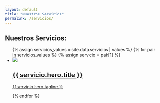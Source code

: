 ```yaml
---
layout: default
title: "Nuestros Servicios"
permalink: /servicios/
---
```

<section class="services">
  <div class="services__container">
    <h1>Nuestros Servicios:</h1> 
    <ul class="services__list">
      {% assign servicios_values = site.data.servicios | values %}
      {% for pair in servicios_values %}
        {% assign servicio = pair[1] %}
        <li class="services__item">
          <a class="services__link" href="{{ servicio.hero.permalink }}">
            <div class="services__icon">
              <img src="{{ servicio.hero.icon }}">
            </div>
            <h2 class="services__title">{{ servicio.hero.title }}</h2>
            <p class="services__description">{{ servicio.hero.tagline }}</p>
          </a>
        </li>
      {% endfor %}
    </ul>
  </div>
</section>